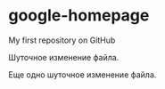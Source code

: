 # google-homepage
My first repository on GitHub




Шуточное изменение файла.

Еще одно шуточное изменение файла.